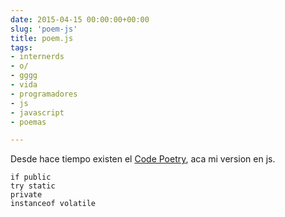 ```yaml
---
date: 2015-04-15 00:00:00+00:00  
slug: 'poem-js'  
title: poem.js  
tags:  
- internerds  
- o/  
- gggg  
- vida  
- programadores  
- js
- javascript
- poemas

---
```


Desde hace tiempo existen el [Code Poetry](http://en.wikipedia.org/wiki/Code_poetry), aca mi version en js.

````
if public
try static
private
instanceof volatile
````
